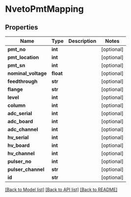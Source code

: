 # NvetoPmtMapping

## Properties
Name | Type | Description | Notes
------------ | ------------- | ------------- | -------------
**pmt_no** | **int** |  | [optional] 
**pmt_location** | **int** |  | [optional] 
**pmt_sn** | **int** |  | [optional] 
**nominal_voltage** | **float** |  | [optional] 
**feedthrough** | **str** |  | [optional] 
**flange** | **str** |  | [optional] 
**level** | **int** |  | [optional] 
**column** | **int** |  | [optional] 
**adc_serial** | **int** |  | [optional] 
**adc_board** | **int** |  | [optional] 
**adc_channel** | **int** |  | [optional] 
**hv_serial** | **int** |  | [optional] 
**hv_board** | **int** |  | [optional] 
**hv_channel** | **int** |  | [optional] 
**pulser_no** | **int** |  | [optional] 
**pulser_channel** | **str** |  | [optional] 
**id** | **str** |  | [optional] 

[[Back to Model list]](../README.md#documentation-for-models) [[Back to API list]](../README.md#documentation-for-api-endpoints) [[Back to README]](../README.md)


